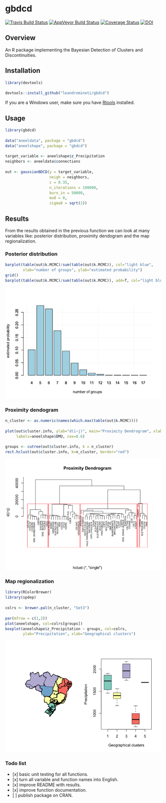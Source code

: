 
gbdcd
=====

[![Travis Build Status](https://travis-ci.org/leandromineti/gbdcd.svg?branch=master)](https://travis-ci.org/leandromineti/gbdcd) [![AppVeyor Build Status](https://ci.appveyor.com/api/projects/status/7cv1gidywu5sxila?svg=true)](https://ci.appveyor.com/project/leandromineti/gbdcd) [![Coverage Status](https://codecov.io/gh/leandromineti/gbdcd/branch/master/graph/badge.svg)](https://codecov.io/gh/leandromineti/gbdcd) [![DOI](https://zenodo.org/badge/DOI/10.5281/zenodo.1291501.svg)](https://doi.org/10.5281/zenodo.1291501)

Overview
--------

An R package implementing the Bayesian Detection of Clusters and Discontinuities.

Installation
------------

``` r
library(devtools)

devtools::install_github("leandromineti/gbdcd")
```

If you are a Windows user, make sure you have [Rtools](https://cran.r-project.org/bin/windows/Rtools/) installed.

Usage
-----

``` r
library(gbdcd)

data("aneeldata", package = "gbdcd")
data("aneelshape", package = "gbdcd")

target_variable <- aneelshape$z_Precipitation
neighbors <- aneeldata$connections

out <- gaussianBDCD(y = target_variable, 
                    neigh = neighbors, 
                    c = 0.35, 
                    n_iterations = 100000, 
                    burn_in = 50000, 
                    mu0 = 0, 
                    sigma0 = sqrt(2))
```

Results
-------

From the results obtained in the previous function we can look at many variables like: posterior distribution, proximity dendogram and the map regionalization.

### Posterior distribution

``` r
barplot(table(out$k.MCMC)/sum(table(out$k.MCMC)), col="light blue",
        xlab="number of groups", ylab="estimated probability")
grid()
barplot(table(out$k.MCMC)/sum(table(out$k.MCMC)), add=T, col="light blue")
```

![](README_files/figure-markdown_github/unnamed-chunk-3-1.png)

### Proximity dendogram

``` r
n_cluster <- as.numeric(names(which.max(table(out$k.MCMC))))

plot(out$cluster.info, ylab="d(i~j)", main="Proximity Dendrogram", xlab="", 
     labels=aneelshape$DMU, cex=0.6)

groups <- cutree(out$cluster.info, k = n_cluster)
rect.hclust(out$cluster.info, k=n_cluster, border="red")
```

![](README_files/figure-markdown_github/unnamed-chunk-4-1.png)

### Map regionalization

``` r
library(RColorBrewer)
library(spdep)

colrs <- brewer.pal(n_cluster, "Set3")

par(mfrow = c(1,2))
plot(aneelshape, col=colrs[groups])
boxplot(aneelshape$z_Precipitation ~ groups, col=colrs,
        ylab="Precipitation", xlab="Geographical clusters")
```

![](README_files/figure-markdown_github/unnamed-chunk-5-1.png)

### Todo list

-   \[x\] basic unit testing for all functions.
-   \[x\] turn all variable and function names into English.
-   \[x\] improve README with results.
-   \[x\] improve function documentation.
-   \[ \] publish package on CRAN.
